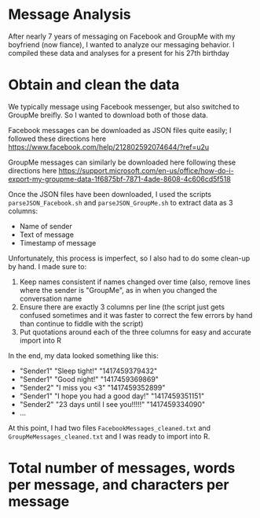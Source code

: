 # Message Analysis
After nearly 7 years of messaging on Facebook and GroupMe with my boyfriend (now fiance), I wanted to analyze our messaging behavior. I compiled these data and analyses for a present for his 27th birthday

# Obtain and clean the data
We typically message using Facebook messenger, but also switched to GroupMe breifly. So I wanted to download both of those data.

Facebook messages can be downloaded as JSON files quite easily; I followed these directions here
https://www.facebook.com/help/212802592074644/?ref=u2u

GroupMe messages can similarly be downloaded here following these directions here
https://support.microsoft.com/en-us/office/how-do-i-export-my-groupme-data-1f6875bf-7871-4ade-8608-4c606cd5f518

Once the JSON files have been downloaded, I used the scripts `parseJSON_Facebook.sh` and `parseJSON_GroupMe.sh` to extract data as 3 columns:
  - Name of sender
  - Text of message
  - Timestamp of message
  
Unfortunately, this process is imperfect, so I also had to do some clean-up by hand. I made sure to:
  1) Keep names consistent if names changed over time (also, remove lines where the sender is "GroupMe", as in when you changed the conversation name
  2) Ensure there are exactly 3 columns per line (the script just gets confused sometimes and it was faster to correct the few errors by hand than continue to fiddle with the script)
  3) Put quotations around each of the three columns for easy and accurate import into R
  
In the end, my data looked something like this:
  - "Sender1"	"Sleep tight!"	"1417459379432"
  - "Sender1"	"Good night!"	"1417459369869"
  - "Sender2"	"I miss you <3"	"1417459352899"
  - "Sender1"	"I hope you had a good day!"	"1417459351151"
  - "Sender2"	"23 days until I see you!!!!!"	"1417459334090"
  - ...
  
At this point, I had two files `FacebookMessages_cleaned.txt` and `GroupMeMessages_cleaned.txt` and I was ready to import into R.

# Total number of messages, words per message, and characters per message


